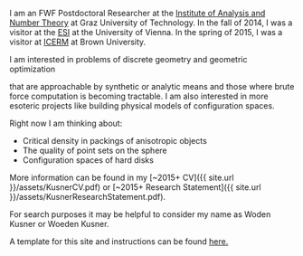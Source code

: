 I am an FWF Postdoctoral Researcher at the [Institute of Analysis and Number Theory][ANT] at Graz University of Technology.
In the fall of 2014, I was a visitor at the [ESI][ESI] at the University of Vienna. In the spring of 2015, I was a visitor at [ICERM][ICERM] at Brown University.  



<!---Because of this, consider the site to be under construction.  Briefly, -->I am interested in problems of discrete geometry and geometric optimization
that are approachable by synthetic or analytic means and those where brute force computation is becoming tractable.
I am also interested in more esoteric projects like building physical models of configuration spaces.

Right now I am thinking about:

- Critical density in packings of anisotropic objects
- The quality of point sets on the sphere
- Configuration spaces of hard disks

<!---For more detail, you will need to go somewhere else, as this site (as of 2014) is here to test a template.  Otherwise, you would be able to check below for a 
for a short overview, or even find a link to a more recent copy my [CV]({{ site.url }}/assets/KusnerCV.pdf). For more info, search elsewhere. Google is pretty good at finding me these days.-->

More information can be found in my [~2015+ CV]({{ site.url }}/assets/KusnerCV.pdf) or [~2015+ Research Statement]({{ site.url }}/assets/KusnerResearchStatement.pdf).

For search purposes it may be helpful to consider my name as Woden Kusner or Woeden Kusner.

A template for this site and instructions can be found [here.][louis]  

[ANT]: http://finanz.math.tugraz.at/
[ESI]: http://www.esi.ac.at/
[ICERM]: http://icerm.brown.edu/
[louis]: http://theran.lt/2014/11/12/about-this-site.html
 